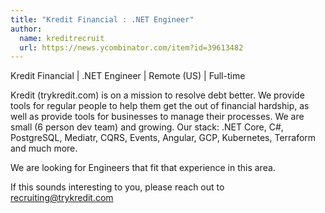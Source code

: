 ```yaml
---
title: "Kredit Financial : .NET Engineer"
author:
  name: kreditrecruit
  url: https://news.ycombinator.com/item?id=39613482
---
```

Kredit Financial | .NET Engineer | Remote (US) | Full-time

Kredit (trykredit.com) is on a mission to resolve debt better. We provide tools for regular people to help them get the out of financial hardship, as well as provide tools for businesses to manage their processes. We are small (6 person dev team) and growing. Our stack: .NET Core, C#, PostgreSQL, Mediatr, CQRS, Events, Angular, GCP, Kubernetes, Terraform and much more.

We are looking for Engineers that fit that experience in this area.

If this sounds interesting to you, please reach out to recruiting@trykredit.com
